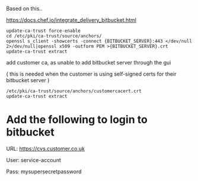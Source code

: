 Based on this..

https://docs.chef.io/integrate_delivery_bitbucket.html

```
update-ca-trust force-enable
cd /etc/pki/ca-trust/source/anchors/
openssl s_client -showcerts -connect {BITBUCKET_SERVER}:443 </dev/null 2>/dev/null|openssl x509 -outform PEM >{BITBUCKET_SERVER}.crt
update-ca-trust extract
```
add customer ca, as unable to add bitbucket server through the gui

( this is needed when the customer is using self-signed certs for their bitbucket server )
```
/etc/pki/ca-trust/source/anchors/customercacert.crt
update-ca-trust extract
```
# Add the following to login to bitbucket

URL:  https://cvs.customer.co.uk

User: service-account

Pass: mysupersecretpassword

